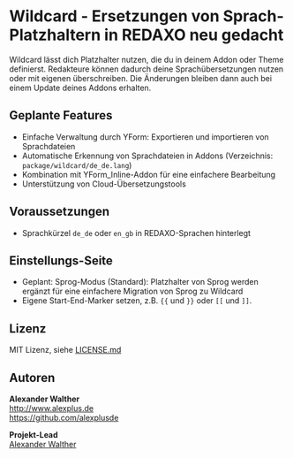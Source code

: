 # Wildcard - Ersetzungen von Sprach-Platzhaltern in REDAXO neu gedacht

Wildcard lässt dich Platzhalter nutzen, die du in deinem Addon oder Theme definierst. Redakteure können dadurch deine Sprachübersetzungen nutzen oder mit eigenen überschreiben. Die Änderungen bleiben dann auch bei einem Update deines Addons erhalten.

## Geplante Features

* Einfache Verwaltung durch YForm: Exportieren und importieren von Sprachdateien
* Automatische Erkennung von Sprachdateien in Addons (Verzeichnis: `package/wildcard/de_de.lang`)
* Kombination mit YForm_Inline-Addon für eine einfachere Bearbeitung
* Unterstützung von Cloud-Übersetzungstools

## Voraussetzungen

* Sprachkürzel  `de_de` oder `en_gb` in REDAXO-Sprachen hinterlegt

## Einstellungs-Seite

* Geplant: Sprog-Modus (Standard): Platzhalter von Sprog werden ergänzt für eine einfachere Migration von Sprog zu Wildcard
* Eigene Start-End-Marker setzen, z.B. `{{` und `}}` oder `[[` und `]]`.

## Lizenz

MIT Lizenz, siehe [LICENSE.md](https://github.com/alexplusde/wildcard/blob/master/LICENSE.md)  

## Autoren

**Alexander Walther**  
<http://www.alexplus.de>  
<https://github.com/alexplusde>  

**Projekt-Lead**  
[Alexander Walther](https://github.com/alexplusde)
